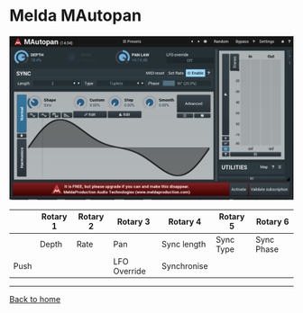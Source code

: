 # Melda MAutopan

![logo](../assets/MAutopan.png)

|      | Rotary 1 | Rotary 2 | Rotary 3     | Rotary 4    | Rotary 5  | Rotary 6   |
|------|----------|----------|----------    |----------   |---------- |----------  |
|      | Depth    | Rate     | Pan          | Sync length | Sync Type | Sync Phase |
| Push |          |          | LFO Override | Synchronise |           |            |

---
[Back to home](../readme.md)